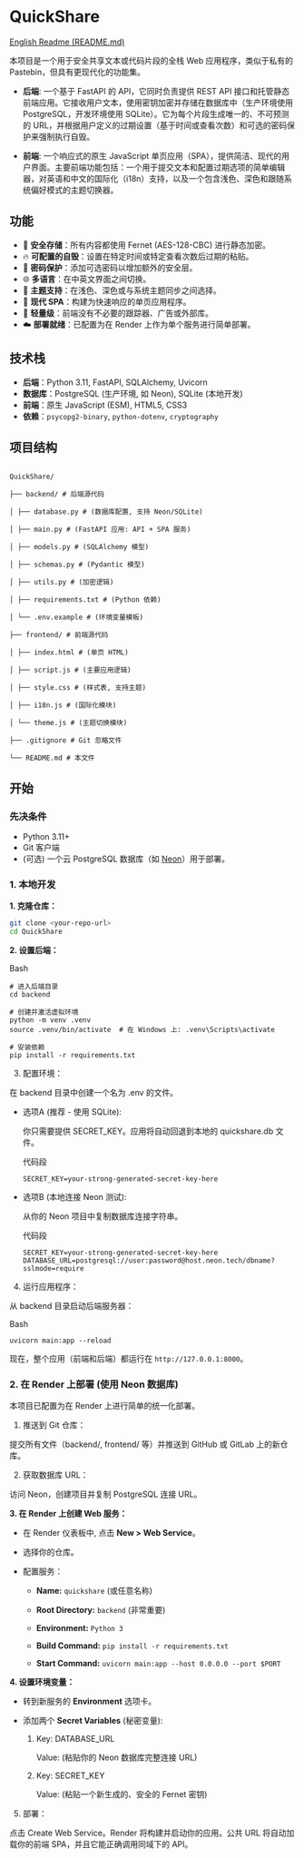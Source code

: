 # QuickShare

[English Readme (README.md)](README.md)

本项目是一个用于安全共享文本或代码片段的全栈 Web 应用程序，类似于私有的 Pastebin，但具有更现代化的功能集。

- **后端**: 一个基于 FastAPI 的 API，它同时负责提供 REST API 接口和托管静态前端应用。它接收用户文本，使用密钥加密并存储在数据库中（生产环境使用 PostgreSQL，开发环境使用 SQLite）。它为每个片段生成唯一的、不可预测的 URL，并根据用户定义的过期设置（基于时间或查看次数）和可选的密码保护来强制执行自毁。

- **前端**: 一个响应式的原生 JavaScript 单页应用（SPA），提供简洁、现代的用户界面。主要前端功能包括：一个用于提交文本和配置过期选项的简单编辑器，对英语和中文的国际化（i18n）支持，以及一个包含浅色、深色和跟随系统偏好模式的主题切换器。

## 功能

- 🔐 **安全存储**：所有内容都使用 Fernet (AES-128-CBC) 进行静态加密。
- 🔥 **可配置的自毁**：设置在特定时间或特定查看次数后过期的粘贴。
- 🔑 **密码保护**：添加可选密码以增加额外的安全层。
- 🌐 **多语言**：在中英文界面之间切换。
- 🎨 **主题支持**：在浅色、深色或与系统主题同步之间选择。
- 🚀 **现代 SPA**：构建为快速响应的单页应用程序。
- 💨 **轻量级**：前端没有不必要的跟踪器、广告或外部库。
- ☁️ **部署就绪**：已配置为在 Render 上作为单个服务进行简单部署。

## 技术栈

- **后端**：Python 3.11, FastAPI, SQLAlchemy, Uvicorn
- **数据库**：PostgreSQL (生产环境, 如 Neon), SQLite (本地开发)
- **前端**：原生 JavaScript (ESM), HTML5, CSS3
- **依赖**：`psycopg2-binary`, `python-dotenv`, `cryptography`

## 项目结构

```

QuickShare/

├── backend/ # 后端源代码

│ ├── database.py # (数据库配置, 支持 Neon/SQLite)

│ ├── main.py # (FastAPI 应用: API + SPA 服务)

│ ├── models.py # (SQLAlchemy 模型)

│ ├── schemas.py # (Pydantic 模型)

│ ├── utils.py # (加密逻辑)

│ ├── requirements.txt # (Python 依赖)

│ └── .env.example # (环境变量模板)

├── frontend/ # 前端源代码

│ ├── index.html # (单页 HTML)

│ ├── script.js # (主要应用逻辑)

│ ├── style.css # (样式表, 支持主题)

│ ├── i18n.js # (国际化模块)

│ └── theme.js # (主题切换模块)

├── .gitignore # Git 忽略文件

└── README.md # 本文件

```

## 开始

### 先决条件

- Python 3.11+
- Git 客户端
- (可选) 一个云 PostgreSQL 数据库（如 [Neon](https://neon.tech/)）用于部署。

### 1. 本地开发

**1. 克隆仓库：**
```bash
git clone <your-repo-url>
cd QuickShare
```

**2. 设置后端：**

Bash

```
# 进入后端目录
cd backend

# 创建并激活虚拟环境
python -m venv .venv
source .venv/bin/activate  # 在 Windows 上: .venv\Scripts\activate

# 安装依赖
pip install -r requirements.txt
```

3. 配置环境：

在 backend 目录中创建一个名为 .env 的文件。

- 选项A (推荐 - 使用 SQLite):
    
    你只需要提供 SECRET_KEY。应用将自动回退到本地的 quickshare.db 文件。
    
    代码段
    
    ```
    SECRET_KEY=your-strong-generated-secret-key-here
    ```
    
- 选项B (本地连接 Neon 测试):
    
    从你的 Neon 项目中复制数据库连接字符串。
    
    代码段
    
    ```
    SECRET_KEY=your-strong-generated-secret-key-here
    DATABASE_URL=postgresql://user:password@host.neon.tech/dbname?sslmode=require
    ```
    

4. 运行应用程序：

从 backend 目录启动后端服务器：

Bash

```
uvicorn main:app --reload
```

现在，整个应用（前端和后端）都运行在 `http://127.0.0.1:8000`。

### 2. 在 Render 上部署 (使用 Neon 数据库)

本项目已配置为在 Render 上进行简单的统一化部署。

1. 推送到 Git 仓库：

提交所有文件（backend/, frontend/ 等）并推送到 GitHub 或 GitLab 上的新仓库。

2. 获取数据库 URL：

访问 Neon，创建项目并复制 PostgreSQL 连接 URL。

**3. 在 Render 上创建 Web 服务：**

- 在 Render 仪表板中, 点击 **New > Web Service**。
    
- 选择你的仓库。
    
- 配置服务：
    
    - **Name:** `quickshare` (或任意名称)
        
    - **Root Directory:** `backend` (非常重要)
        
    - **Environment:** `Python 3`
        
    - **Build Command:** `pip install -r requirements.txt`
        
    - **Start Command:** `uvicorn main:app --host 0.0.0.0 --port $PORT`
        

**4. 设置环境变量：**

- 转到新服务的 **Environment** 选项卡。
    
- 添加两个 **Secret Variables** (秘密变量):
    
    1. Key: DATABASE_URL
        
        Value: (粘贴你的 Neon 数据库完整连接 URL)
        
    2. Key: SECRET_KEY
        
        Value: (粘贴一个新生成的、安全的 Fernet 密钥)
        

5. 部署：

点击 Create Web Service。Render 将构建并启动你的应用。公共 URL 将自动加载你的前端 SPA，并且它能正确调用同域下的 API。